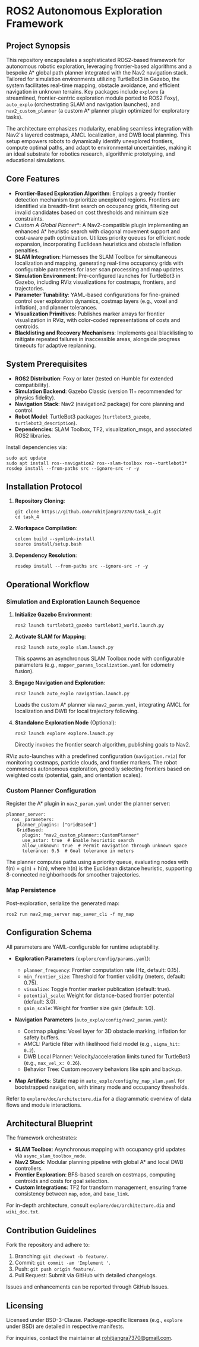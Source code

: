 # ROS2 Autonomous Exploration Framework

## Project Synopsis

This repository encapsulates a sophisticated ROS2-based framework for autonomous robotic exploration, leveraging frontier-based algorithms and a bespoke A* global path planner integrated with the Nav2 navigation stack. Tailored for simulation environments utilizing TurtleBot3 in Gazebo, the system facilitates real-time mapping, obstacle avoidance, and efficient navigation in unknown terrains. Key packages include `explore` (a streamlined, frontier-centric exploration module ported to ROS2 Foxy), `auto_explo` (orchestrating SLAM and navigation launches), and `nav2_custom_planner` (a custom A* planner plugin optimized for exploratory tasks).

The architecture emphasizes modularity, enabling seamless integration with Nav2's layered costmaps, AMCL localization, and DWB local planning. This setup empowers robots to dynamically identify unexplored frontiers, compute optimal paths, and adapt to environmental uncertainties, making it an ideal substrate for robotics research, algorithmic prototyping, and educational simulations.

## Core Features

- **Frontier-Based Exploration Algorithm**: Employs a greedy frontier detection mechanism to prioritize unexplored regions. Frontiers are identified via breadth-first search on occupancy grids, filtering out invalid candidates based on cost thresholds and minimum size constraints.
- **Custom A* Global Planner**: A Nav2-compatible plugin implementing an enhanced A* heuristic search with diagonal movement support and cost-aware path optimization. Utilizes priority queues for efficient node expansion, incorporating Euclidean heuristics and obstacle inflation penalties.
- **SLAM Integration**: Harnesses the SLAM Toolbox for simultaneous localization and mapping, generating real-time occupancy grids with configurable parameters for laser scan processing and map updates.
- **Simulation Environment**: Pre-configured launches for TurtleBot3 in Gazebo, including RViz visualizations for costmaps, frontiers, and trajectories.
- **Parameter Tunability**: YAML-based configurations for fine-grained control over exploration dynamics, costmap layers (e.g., voxel and inflation), and planner tolerances.
- **Visualization Primitives**: Publishes marker arrays for frontier visualization in RViz, with color-coded representations of costs and centroids.
- **Blacklisting and Recovery Mechanisms**: Implements goal blacklisting to mitigate repeated failures in inaccessible areas, alongside progress timeouts for adaptive replanning.

## System Prerequisites

- **ROS2 Distribution**: Foxy or later (tested on Humble for extended compatibility).
- **Simulation Backend**: Gazebo Classic (version 11+ recommended for physics fidelity).
- **Navigation Stack**: Nav2 (navigation2 package) for core planning and control.
- **Robot Model**: TurtleBot3 packages (`turtlebot3_gazebo`, `turtlebot3_description`).
- **Dependencies**: SLAM Toolbox, TF2, visualization_msgs, and associated ROS2 libraries.

Install dependencies via:
```
sudo apt update
sudo apt install ros--navigation2 ros--slam-toolbox ros--turtlebot3*
rosdep install --from-paths src --ignore-src -r -y
```

## Installation Protocol

1. **Repository Cloning**:
   ```
   git clone https://github.com/rohitjangra7370/task_4.git
   cd task_4
   ```

2. **Workspace Compilation**:
   ```
   colcon build --symlink-install
   source install/setup.bash
   ```

3. **Dependency Resolution**:
   ```
   rosdep install --from-paths src --ignore-src -r -y
   ```

## Operational Workflow

### Simulation and Exploration Launch Sequence

1. **Initialize Gazebo Environment**:
   ```
   ros2 launch turtlebot3_gazebo turtlebot3_world.launch.py
   ```

2. **Activate SLAM for Mapping**:
   ```
   ros2 launch auto_explo slam.launch.py
   ```
   This spawns an asynchronous SLAM Toolbox node with configurable parameters (e.g., `mapper_params_localization.yaml` for odometry fusion).

3. **Engage Navigation and Exploration**:
   ```
   ros2 launch auto_explo navigation.launch.py
   ```
   Loads the custom A* planner via `nav2_param.yaml`, integrating AMCL for localization and DWB for local trajectory following.

4. **Standalone Exploration Node** (Optional):
   ```
   ros2 launch explore explore.launch.py
   ```
   Directly invokes the frontier search algorithm, publishing goals to Nav2.

RViz auto-launches with a predefined configuration (`navigation.rviz`) for monitoring costmaps, particle clouds, and frontier markers. The robot commences autonomous exploration, greedily selecting frontiers based on weighted costs (potential, gain, and orientation scales).

### Custom Planner Configuration

Register the A* plugin in `nav2_param.yaml` under the planner server:
```
planner_server:
  ros__parameters:
    planner_plugins: ["GridBased"]
    GridBased:
      plugin: "nav2_custom_planner::CustomPlanner"
      use_astar: true  # Enable heuristic search
      allow_unknown: true  # Permit navigation through unknown space
      tolerance: 0.5  # Goal tolerance in meters
```

The planner computes paths using a priority queue, evaluating nodes with f(n) = g(n) + h(n), where h(n) is the Euclidean distance heuristic, supporting 8-connected neighborhoods for smoother trajectories.

### Map Persistence

Post-exploration, serialize the generated map:
```
ros2 run nav2_map_server map_saver_cli -f my_map
```

## Configuration Schema

All parameters are YAML-configurable for runtime adaptability.

- **Exploration Parameters** (`explore/config/params.yaml`):
  - `planner_frequency`: Frontier computation rate (Hz, default: 0.15).
  - `min_frontier_size`: Threshold for frontier validity (meters, default: 0.75).
  - `visualize`: Toggle frontier marker publication (default: true).
  - `potential_scale`: Weight for distance-based frontier potential (default: 3.0).
  - `gain_scale`: Weight for frontier size gain (default: 1.0).

- **Navigation Parameters** (`auto_explo/config/nav2_param.yaml`):
  - Costmap plugins: Voxel layer for 3D obstacle marking, inflation for safety buffers.
  - AMCL: Particle filter with likelihood field model (e.g., `sigma_hit: 0.2`).
  - DWB Local Planner: Velocity/acceleration limits tuned for TurtleBot3 (e.g., `max_vel_x: 0.26`).
  - Behavior Tree: Custom recovery behaviors like spin and backup.

- **Map Artifacts**: Static map in `auto_explo/config/my_map_slam.yaml` for bootstrapped navigation, with trinary mode and occupancy thresholds.

Refer to `explore/doc/architecture.dia` for a diagrammatic overview of data flows and module interactions.

## Architectural Blueprint

The framework orchestrates:
- **SLAM Toolbox**: Asynchronous mapping with occupancy grid updates via `async_slam_toolbox_node`.
- **Nav2 Stack**: Modular planning pipeline with global A* and local DWB controllers.
- **Frontier Exploration**: BFS-based search on costmaps, computing centroids and costs for goal selection.
- **Custom Integrations**: TF2 for transform management, ensuring frame consistency between `map`, `odom`, and `base_link`.

For in-depth architecture, consult `explore/doc/architecture.dia` and `wiki_doc.txt`.

## Contribution Guidelines

Fork the repository and adhere to:
1. Branching: `git checkout -b feature/`.
2. Commit: `git commit -am 'Implement '`.
3. Push: `git push origin feature/`.
4. Pull Request: Submit via GitHub with detailed changelogs.

Issues and enhancements can be reported through GitHub Issues.

## Licensing

Licensed under BSD-3-Clause. Package-specific licenses (e.g., `explore` under BSD) are detailed in respective manifests.

For inquiries, contact the maintainer at rohitjangra7370@gmail.com.
